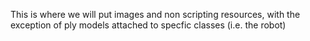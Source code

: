 This is where we will put images and non scripting resources,
with the exception of ply models attached to specfic classes (i.e. the robot)
